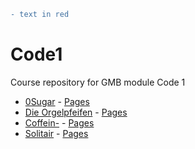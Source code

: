 ```diff
- text in red
```

# Code1
Course repository for GMB module Code 1

- [0Sugar](https://github.com/MatBudimir/0Sugar) - [Pages](https://matbudimir.github.io/0Sugar)
- [Die Orgelpfeifen](https://github.com/DeniseAlicia/Team-Orgelpfeifen) - [Pages](https://denisealicia.github.io/Team-Orgelpfeifen/)
- [Coffein-](https://github.com/MiaGMB/Caffeine-) - [Pages](https://miagmb.github.io/Caffeine-)
- [Solitair](https://github.com/Jussie247/TeamSolitaire) - [Pages](https://jussie247.github.io/TeamSolitaire)
